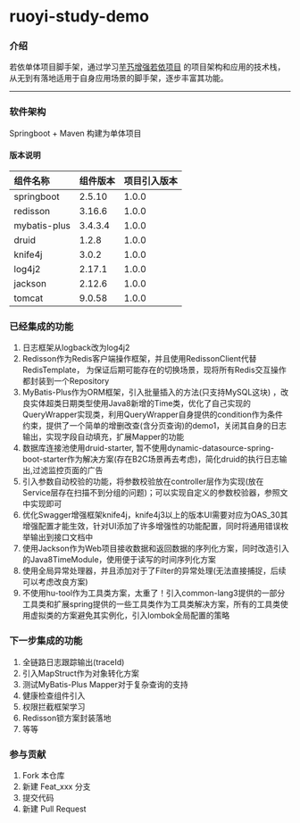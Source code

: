 # ruoyi-study-demo

### 介绍

若依单体项目脚手架，通过学习[芋艿增强若依项目](https://github.com/YunaiV/ruoyi-vue-pro) 的项目架构和应用的技术栈，从无到有落地适用于自身应用场景的脚手架，逐步丰富其功能。

* **

### 软件架构

Springboot + Maven 构建为单体项目

#### 版本说明

| 组件名称         | 组件版本  | 项目引入版本 |
|:-------------|-------|--------|
| springboot   | 2.5.10 | 1.0.0  |
| redisson     | 3.16.6 | 1.0.0 |
| mybatis-plus | 3.4.3.4 | 1.0.0 |
| druid        | 1.2.8 | 1.0.0 |
| knife4j      | 3.0.2 | 1.0.0 |
| log4j2       | 2.17.1 | 1.0.0 |
| jackson | 2.12.6  | 1.0.0 |
| tomcat |  9.0.58 | 1.0.0 |

### 已经集成的功能

1. 日志框架从logback改为log4j2
2. Redisson作为Redis客户端操作框架，并且使用RedissonClient代替RedisTemplate， 为保证后期可能存在的切换场景，现将所有Redis交互操作都封装到一个Repository
3. MyBatis-Plus作为ORM框架，引入批量插入的方法(只支持MySQL这块)
   ，改良实体超类日期类型使用Java8新增的Time类，优化了自己实现的QueryWrapper实现类，利用QueryWrapper自身提供的condition作为条件约束，提供了一个简单的增删改查(含分页查询)的demo1，关闭其自身的日志输出，实现字段自动填充，扩展Mapper的功能
4. 数据库连接池使用druid-starter, 暂不使用dynamic-datasource-spring-boot-starter作为解决方案(存在B2C场景再去考虑)，简化druid的执行日志输出,过滤监控页面的广告
5. 引入参数自动校验的功能，将参数校验放在controller层作为实现(放在Service层存在扫描不到分组的问题)；可以实现自定义的参数校验器，参照文中实现即可
6. 优化Swagger增强框架knife4j，knife4j3以上的版本UI需要对应为OAS_30其增强配置才能生效，针对UI添加了许多增强性的功能配置，同时将通用错误枚举输出到接口文档中
7. 使用Jackson作为Web项目接收数据和返回数据的序列化方案，同时改造引入的Java8TimeModule，使用便于读写的时间序列化方案
8. 使用全局异常处理器，并且添加对于了Filter的异常处理(无法直接捕捉，后续可以考虑改良方案)
9. 不使用hu-tool作为工具类方案，太重了！引入common-lang3提供的一部分工具类和扩展spring提供的一些工具类作为工具类解决方案，所有的工具类使用虚拟类的方案避免其实例化，引入lombok全局配置的策略

### 下一步集成的功能

1. 全链路日志跟踪输出(traceId)
2. 引入MapStruct作为对象转化方案
3. 测试MyBatis-Plus Mapper对于复杂查询的支持
4. 健康检查组件引入
5. 权限拦截框架学习
6. Redisson锁方案封装落地
7. 等等

### 参与贡献

1. Fork 本仓库
2. 新建 Feat_xxx 分支
3. 提交代码
4. 新建 Pull Request


